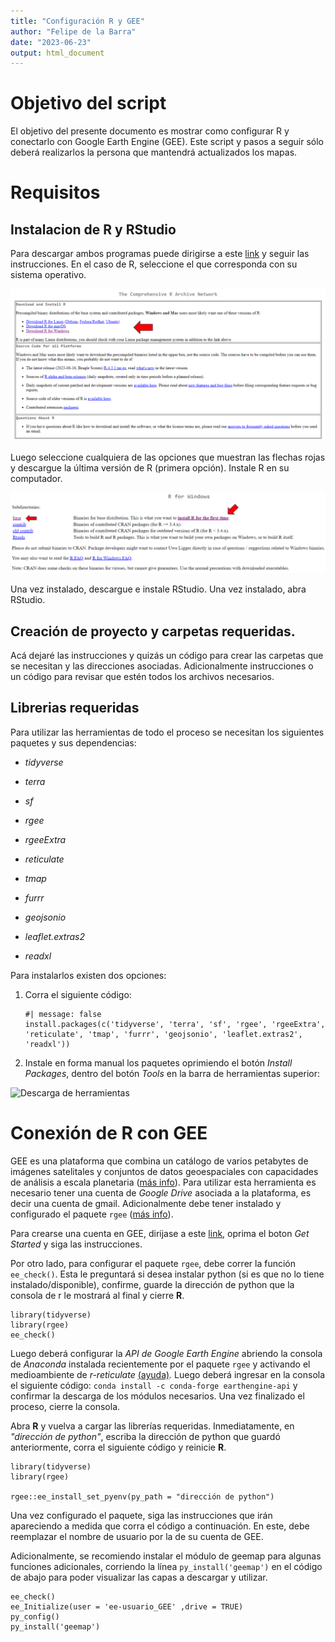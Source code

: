 ```yaml
---
title: "Configuración R y GEE"
author: "Felipe de la Barra"
date: "2023-06-23"
output: html_document
---
```


# Objetivo del script

El objetivo del presente documento es mostrar como configurar R y conectarlo con Google Earth Engine (GEE). Este script y pasos a seguir sólo deberá realizarlos la persona que mantendrá actualizados los mapas.

# Requisitos

## Instalacion de R y RStudio

Para descargar ambos programas puede dirigirse a este [link](https://posit.co/download/rstudio-desktop/ "Descargar R y RStudio") y seguir las instrucciones. En el caso de R, seleccione el que corresponda con su sistema operativo.

[![Descarga de R, paso 1](images/Descarga%20de%20R.png)](https://cran.rstudio.com/)

Luego seleccione cualquiera de las opciones que muestran las flechas rojas y descargue la última versión de R (primera opción). Instale R en su computador.

![Descarga de R, paso 2.](images/Descarga%20de%20R%20paso%202.png)

Una vez instalado, descargue e instale RStudio. Una vez instalado, abra RStudio.

## Creación de proyecto y carpetas requeridas.

Acá dejaré las instrucciones y quizás un código para crear las carpetas que se necesitan y las direcciones asociadas. Adicionalmente instrucciones o un código para revisar que estén todos los archivos necesarios.

## Librerias requeridas

Para utilizar las herramientas de todo el proceso se necesitan los siguientes paquetes y sus dependencias:

-   *tidyverse*

-   *terra*

-   *sf*

-   *rgee*

-   *rgeeExtra*

-   *reticulate*

-   *tmap*

-   *furrr*

-   *geojsonio*

-   *leaflet.extras2*

-   *readxl*

Para instalarlos existen dos opciones:

1.  Corra el siguiente código:

    ```{r librerias, eval=FALSE, warning=FALSE}
    #| message: false
    install.packages(c('tidyverse', 'terra', 'sf', 'rgee', 'rgeeExtra', 'reticulate', 'tmap', 'furrr', 'geojsonio', 'leaflet.extras2', 'readxl'))
    ```

2.  Instale en forma manual los paquetes oprimiendo el botón *Install Packages*, dentro del botón *Tools* en la barra de herramientas superior:

![Descarga de herramientas](images/Descarga%20de%20herramientas1.png)

# Conexión de R con GEE

GEE es una plataforma que combina un catálogo de varios petabytes de imágenes satelitales y conjuntos de datos geoespaciales con capacidades de análisis a escala planetaria ([más info](https://earthengine.google.com/ "Más información de GEE")). Para utilizar esta herramienta es necesario tener una cuenta de *Google Drive* asociada a la plataforma, es decir una cuenta de gmail. Adicionalmente debe tener instalado y configurado el paquete `rgee` ([más info](https://r-spatial.github.io/rgee/index.html "Info de rgee")).

Para crearse una cuenta en GEE, dirijase a este [link](https://earthengine.google.com "Crear cuenta en GEE."), oprima el boton *Get Started* y siga las instrucciones.

Por otro lado, para configurar el paquete `rgee`, debe correr la función `ee_check()`. Esta le preguntará si desea instalar python (si es que no lo tiene instalado/disponible), confirme, guarde la dirección de python que la consola de r le mostrará al final y cierre **R**.

```{r instalando_GEE, eval=FALSE}
library(tidyverse)
library(rgee)
ee_check()
```

Luego deberá configurar la *API de Google Earth Engine* abriendo la consola de *Anaconda* instalada recientemente por el paquete `rgee` y activando el medioambiente de *r-reticulate* [(ayuda)](https://docs.conda.io/projects/conda/en/latest/user-guide/getting-started.html "Guía para activar medioambiente de python")*.* Luego deberá ingresar en la consola el siguiente código: `conda install -c conda-forge earthengine-api` y confirmar la descarga de los módulos necesarios. Una vez finalizado el proceso, cierre la consola.

Abra **R** y vuelva a cargar las librerías requeridas. Inmediatamente, en *"dirección de python"*, escriba la dirección de python que guardó anteriormente, corra el siguiente código y reinicie **R**.

```{r instalando_GEE2, eval=FALSE}
library(tidyverse)
library(rgee)

rgee::ee_install_set_pyenv(py_path = "dirección de python")
```

Una vez configurado el paquete, siga las instrucciones que irán apareciendo a medida que corra el código a continuación. En este, debe reemplazar el nombre de usuario por la de su cuenta de GEE.

Adicionalmente, se recomiendo instalar el módulo de geemap para algunas funciones adicionales, corriendo la línea `py_install('geemap')` en el código de abajo para poder visualizar las capas a descargar y utilizar.

```{r iniciando_GEE, eval=FALSE}
ee_check()
ee_Initialize(user = 'ee-usuario_GEE' ,drive = TRUE)
py_config()
py_install('geemap')
```
